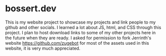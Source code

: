 # bossert.dev
This is my website project to showcase my projects and link people to my github and other socials.
I learned a lot about JS, html, and CSS through this project.
I plan to host download links to some of my other projects here in the future when they are ready. 
I asked for permission to fork Jerrinth's website https://github.com/zugebot for most of the assets used in this website, it is very much appreciated. 
